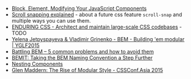 - [Block, Element, Modifying Your JavaScript Components](https://medium.com/seek-ui-engineering/block-element-modifying-your-javascript-components-d7f99fcab52b)
- [Scroll snapping explained](https://hacks.mozilla.org/2015/09/scroll-snapping-explained/?utm_source=html5weekly&utm_medium=email) - about a future css feature `scroll-snap` and multiple ways you can use them.
- [ENDURING CSS - Architect and maintain large-scale CSS codebases](http://ecss.io/slides1/) - TODO
- [Yelena Jetpyspayeva & Vladimir Grinenko - BEM - Building 'em modular | YGLF2015](https://youtu.be/huQp7gr3WPE)
- [Battling BEM – 5 common problems and how to avoid them](https://medium.com/fed-or-dead/battling-bem-5-common-problems-and-how-to-avoid-them-5bbd23dee319#.4mvhro8sk)
- [BEMIT: Taking the BEM Naming Convention a Step Further](http://csswizardry.com/2015/08/bemit-taking-the-bem-naming-convention-a-step-further/)
- [Nesting Components](http://simurai.com/blog/2015/05/11/nesting-components/)
- [Glen Maddern: The Rise of Modular Style - CSSConf.Asia 2015](https://youtu.be/O_kGKC7s4U8)
